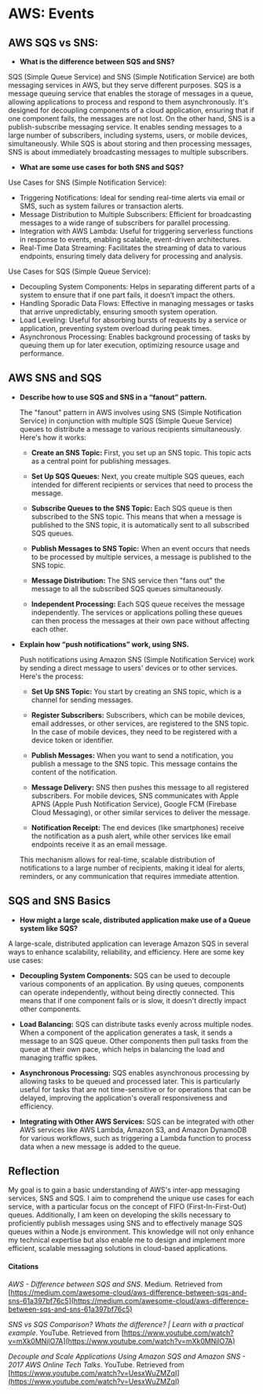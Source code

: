 # AWS: Events

## AWS SQS vs SNS: 

- **What is the difference between SQS and SNS?**

SQS (Simple Queue Service) and SNS (Simple Notification Service) are both messaging services in AWS, but they serve different purposes. SQS is a message queuing service that enables the storage of messages in a queue, allowing applications to process and respond to them asynchronously. It's designed for decoupling components of a cloud application, ensuring that if one component fails, the messages are not lost. On the other hand, SNS is a publish-subscribe messaging service. It enables sending messages to a large number of subscribers, including systems, users, or mobile devices, simultaneously. While SQS is about storing and then processing messages, SNS is about immediately broadcasting messages to multiple subscribers.

- **What are some use cases for both SNS and SQS?**

Use Cases for SNS (Simple Notification Service):

- Triggering Notifications: Ideal for sending real-time alerts via email or SMS, such as system failures or transaction alerts.
- Message Distribution to Multiple Subscribers: Efficient for broadcasting messages to a wide range of subscribers for parallel processing.
- Integration with AWS Lambda: Useful for triggering serverless functions in response to events, enabling scalable, event-driven architectures.
- Real-Time Data Streaming: Facilitates the streaming of data to various endpoints, ensuring timely data delivery for processing and analysis.

Use Cases for SQS (Simple Queue Service):

- Decoupling System Components: Helps in separating different parts of a system to ensure that if one part fails, it doesn’t impact the others.
- Handling Sporadic Data Flows: Effective in managing messages or tasks that arrive unpredictably, ensuring smooth system operation.
- Load Leveling: Useful for absorbing bursts of requests by a service or application, preventing system overload during peak times.
- Asynchronous Processing: Enables background processing of tasks by queuing them up for later execution, optimizing resource usage and performance.

## AWS SNS and SQS

- **Describe how to use SQS and SNS in a “fanout” pattern.**

  The "fanout" pattern in AWS involves using SNS (Simple Notification Service) in conjunction with multiple SQS (Simple Queue Service) queues to distribute a message to various recipients simultaneously. Here's how it works:

  - **Create an SNS Topic:** First, you set up an SNS topic. This topic acts as a central point for publishing messages.
  
  - **Set Up SQS Queues:** Next, you create multiple SQS queues, each intended for different recipients or services that need to process the message.
  
  - **Subscribe Queues to the SNS Topic:** Each SQS queue is then subscribed to the SNS topic. This means that when a message is published to the SNS topic, it is automatically sent to all subscribed SQS queues.
  
  - **Publish Messages to SNS Topic:** When an event occurs that needs to be processed by multiple services, a message is published to the SNS topic.
  
  - **Message Distribution:** The SNS service then "fans out" the message to all the subscribed SQS queues simultaneously.
  
  - **Independent Processing:** Each SQS queue receives the message independently. The services or applications polling these queues can then process the messages at their own pace without affecting each other.

- **Explain how “push notifications” work, using SNS.**

  Push notifications using Amazon SNS (Simple Notification Service) work by sending a direct message to users' devices or to other services. Here's the process:

  - **Set Up SNS Topic:** You start by creating an SNS topic, which is a channel for sending messages.
  
  - **Register Subscribers:** Subscribers, which can be mobile devices, email addresses, or other services, are registered to the SNS topic. In the case of mobile devices, they need to be registered with a device token or identifier.
  
  - **Publish Messages:** When you want to send a notification, you publish a message to the SNS topic. This message contains the content of the notification.
  
  - **Message Delivery:** SNS then pushes this message to all registered subscribers. For mobile devices, SNS communicates with Apple APNS (Apple Push Notification Service), Google FCM (Firebase Cloud Messaging), or other similar services to deliver the message.
  
  - **Notification Receipt:** The end devices (like smartphones) receive the notification as a push alert, while other services like email endpoints receive it as an email message.

  This mechanism allows for real-time, scalable distribution of notifications to a large number of recipients, making it ideal for alerts, reminders, or any communication that requires immediate attention.


## SQS and SNS Basics

- **How might a large scale, distributed application make use of a Queue system like SQS?**

A large-scale, distributed application can leverage Amazon SQS in several ways to enhance scalability, reliability, and efficiency. Here are some key use cases:

- **Decoupling System Components:** SQS can be used to decouple various components of an application. By using queues, components can operate independently, without being directly connected. This means that if one component fails or is slow, it doesn't directly impact other components.

- **Load Balancing:** SQS can distribute tasks evenly across multiple nodes. When a component of the application generates a task, it sends a message to an SQS queue. Other components then pull tasks from the queue at their own pace, which helps in balancing the load and managing traffic spikes.

- **Asynchronous Processing:** SQS enables asynchronous processing by allowing tasks to be queued and processed later. This is particularly useful for tasks that are not time-sensitive or for operations that can be delayed, improving the application's overall responsiveness and efficiency.

- **Integrating with Other AWS Services:** SQS can be integrated with other AWS services like AWS Lambda, Amazon S3, and Amazon DynamoDB for various workflows, such as triggering a Lambda function to process data when a new message is added to the queue.


## Reflection

My goal is to gain a basic understanding of AWS's inter-app messaging services, SNS and SQS. I aim to comprehend the unique use cases for each service, with a particular focus on the concept of FIFO (First-In-First-Out) queues. Additionally, I am keen on developing the skills necessary to proficiently publish messages using SNS and to effectively manage SQS queues within a Node.js environment. This knowledge will not only enhance my technical expertise but also enable me to design and implement more efficient, scalable messaging solutions in cloud-based applications. 

#### Citations

*AWS - Difference between SQS and SNS*. Medium. Retrieved from [https://medium.com/awesome-cloud/aws-difference-between-sqs-and-sns-61a397bf76c5](https://medium.com/awesome-cloud/aws-difference-between-sqs-and-sns-61a397bf76c5)

*SNS vs SQS Comparison? Whats the difference? | Learn with a practical example*. YouTube. Retrieved from [https://www.youtube.com/watch?v=mXk0MNjlO7A](https://www.youtube.com/watch?v=mXk0MNjlO7A)

*Decouple and Scale Applications Using Amazon SQS and Amazon SNS - 2017 AWS Online Tech Talks*. YouTube. Retrieved from [https://www.youtube.com/watch?v=UesxWuZMZqI](https://www.youtube.com/watch?v=UesxWuZMZqI)
